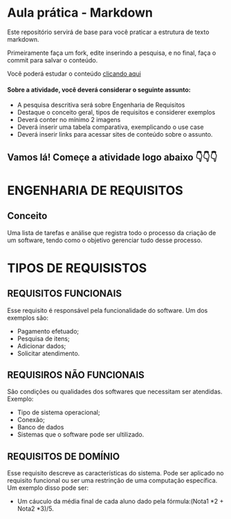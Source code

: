 # Aula prática - Markdown

Este repositório servirá de base para você praticar a estrutura de texto markdown. 

Primeiramente faça um fork, edite inserindo a pesquisa, e no final, faça o commit para salvar o conteúdo.

Você poderá estudar o conteúdo [clicando aqui](https://docs.pipz.com/central-de-ajuda/learning-center/guia-basico-de-markdown#open)

#### Sobre a atividade, você deverá considerar o seguinte assunto:

- A pesquisa descritiva será sobre Engenharia de Requisitos
- Destaque o conceito geral, tipos de requisitos e considerer exemplos
- Deverá conter no mínimo 2 imagens
- Deverá inserir uma tabela comparativa, exemplicando o use case
- Deverá inserir links para acessar sites de conteúdo sobre o assunto.


## Vamos lá! Começe a atividade logo abaixo 👇👇👇


<h1>ENGENHARIA DE REQUISITOS</h1>
<h2>Conceito</h2>
Uma lista de tarefas e análise que registra todo o processo da criação de um software, tendo como o objetivo gerenciar tudo desse processo.

<h1>TIPOS DE REQUISISTOS</h1>

<h2>REQUISITOS FUNCIONAIS</h2>
Esse requisito é responsável pela funcionalidade do software. Um dos exemplos são:

* Pagamento efetuado;
* Pesquisa de itens;
* Adicionar dados;
* Solicitar atendimento.

<h2>REQUISIROS NÃO FUNCIONAIS</h2>
Sâo condições ou qualidades dos softwares que necessitam ser atendidas. Exemplo:

* Tipo de sistema operacional;
* Conexão;
* Banco de dados
* Sistemas que o software pode ser ultilizado.

<h2>REQUISITOS DE DOMÍNIO</h2>
Esse requisito descreve as características do sistema. Pode ser aplicado no requisito funcional ou ser uma restrinção de uma computação específica. Um exemplo disso pode ser:

* Um cáuculo da média final de cada aluno dado pela fórmula:(Nota1 *2 + Nota2 *3)/5.

  
